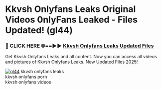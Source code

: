 # Kkvsh Onlyfans Leaks Original Videos 0nlyFans Leaked - Files Updated! (gl44)

<h3>🔴 CLICK HERE 🌐==►► <a href="https://tinyurl.com/2wckxsce" rel="nofollow">Kkvsh Onlyfans Leaks Updated Files</a></h3>

Get Kkvsh Onlyfans Leaks and all content. Now you can access all videos and pictures of Kkvsh Onlyfans Leaks. New Updated Files 2025!

[![gl44](https://i.imgur.com/AFduVYN.gif)](https://tinyurl.com/2wckxsce)
kkvsh onlyfans leaks<br>
kkvsh onlyfans porn<br>
kkvsh onlyfans videos